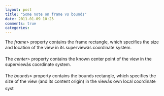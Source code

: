 ```yaml
---
layout: post
title: "Some note on frame vs bounds"
date: 2011-01-09 10:23
comments: true
categories: 
---
```


The *frame*> property contains the frame rectangle, which specifies the size and location of the view in its superviewâs coordinate system.


The *center*> property contains the known center point of the view in the superviewâs coordinate system.


The *bounds*> property contains the bounds rectangle, which specifies the size of the view (and its content origin) in the viewâs own local coordinate syst

